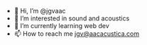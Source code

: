 - 👋 Hi, I’m @jgvaac
- 👀 I’m interested in sound and acoustics
- 🌱 I’m currently learning web dev
- 📫 How to reach me jgv@aacacustica.com

<!---
jgvaac/jgvaac is a ✨ special ✨ repository because its `README.md` (this file) appears on your GitHub profile.
You can click the Preview link to take a look at your changes.
--->
